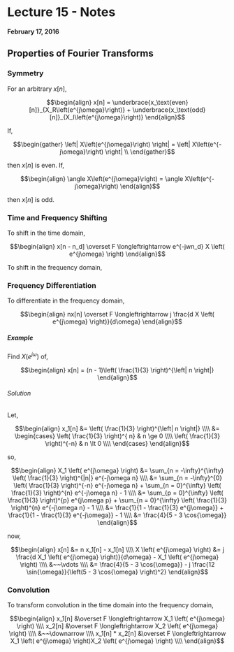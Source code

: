 # Lecture 15 - Notes  

**February 17, 2016**  

## Properties of Fourier Transforms

### Symmetry

For an arbitrary $x[n]$,

$$\begin{align}
    x[n] = \underbrace{x_\text{even}[n]}_{X_R\left(e^{j\omega}\right)} + \underbrace{x_\text{odd}[n]}_{X_I\left(e^{j\omega}\right)}
\end{align}$$
 
 If,

$$\begin{gather}
    \left| X\left(e^{j\omega}\right) \right| = \left| X\left(e^{-j\omega}\right) \right| \\
\end{gather}$$

then $x[n]$ is even. If,


$$\begin{align}
    \angle X\left(e^{j\omega}\right) = \angle X\left(e^{-j\omega}\right)
\end{align}$$

then $x[n]$ is odd.

### Time and Frequency Shifting

To shift in the time domain,


$$\begin{align}
    x[n - n_d] \overset F \longleftrightarrow e^{-jwn_d} X \left( e^{j\omega} \right)
\end{align}$$

To shift in the frequency domain,



### Frequency Differentiation

To differentiate in the frequency domain,

$$\begin{align}
    nx[n] \overset F \longleftrightarrow j \frac{d X \left( e^{j\omega} \right)}{d\omega}
\end{align}$$

##### Example

Find $X \left( e^{j\omega} \right)$ of,

$$\begin{align}
    x[n] = (n - 1)\left( \frac{1}{3} \right)^{\left| n \right|}
\end{align}$$

###### Solution

Let,

$$\begin{align}
    x_1[n] &= \left( \frac{1}{3} \right)^{\left| n \right|} \\\\
    &= \begin{cases} 
      \left( \frac{1}{3} \right)^{ n} & n \ge 0 \\\\
      \left( \frac{1}{3} \right)^{-n} & n \lt 0 \\\\
   \end{cases}
\end{align}$$ 

so,

$$\begin{align}
    X_1 \left( e^{j\omega} \right) &= \sum_{n = -\infty}^{\infty} \left( \frac{1}{3} \right)^{|n|} e^{-j\omega n} \\\\
    &= \sum_{n = -\infty}^{0} \left( \frac{1}{3} \right)^{-n} e^{-j\omega n} + \sum_{n = 0}^{\infty} \left( \frac{1}{3} \right)^{n} e^{-j\omega n} - 1 \\\\
    &= \sum_{p = 0}^{\infty} \left( \frac{1}{3} \right)^{p} e^{j\omega p} + \sum_{n = 0}^{\infty} \left( \frac{1}{3} \right)^{n} e^{-j\omega n} - 1 \\\\
    &= \frac{1}{1 - \frac{1}{3} e^{j\omega}} + \frac{1}{1 - \frac{1}{3} e^{-j\omega}} - 1 \\\\
    &= \frac{4}{5 - 3 \cos{\omega}}
\end{align}$$

now,

$$\begin{align}
    x[n] &= n x_1[n] - x_1[n] \\\\
    X \left( e^{j\omega} \right) &= j \frac{d X_1 \left( e^{j\omega} \right)}{d\omega} - X_1 \left( e^{j\omega} \right) \\\\
    &~~\vdots \\\\
    &= \frac{4}{5 - 3 \cos{\omega}} - j \frac{12 \sin{\omega}}{\left(5 - 3 \cos{\omega} \right)^2}
\end{align}$$

### Convolution

To transform convolution in the time domain into the frequency domain,

$$\begin{align}
    x_1[n] &\overset F \longleftrightarrow X_1 \left( e^{j\omega} \right) \\\\
    x_2[n] &\overset F \longleftrightarrow X_2 \left( e^{j\omega} \right) \\\\
    &~~\downarrow \\\\
    x_1[n] * x_2[n] &\overset F \longleftrightarrow X_1 \left( e^{j\omega} \right)X_2 \left( e^{j\omega} \right) \\\\
\end{align}$$

